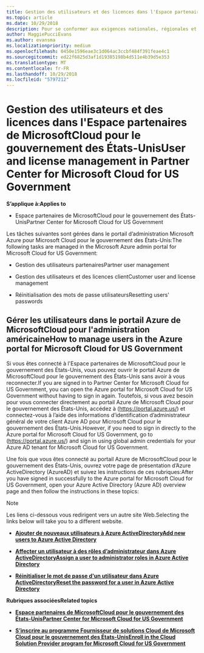 ```yaml
---
title: Gestion des utilisateurs et des licences dans l'Espace partenaires de MicrosoftCloud pour le gouvernement des États-Unis | Espace partenaires de MicrosoftCloud pour le gouvernement des États-Unis
ms.topic: article
ms.date: 10/29/2018
description: Pour se conformer aux exigences nationales, régionales et sectorielles qui régissent la collecte et l’utilisation des données personnelles, les fonctionnalités de gestion des utilisateurs ne sont pas disponibles dans l'Espace partenaires de MicrosoftCloud pour le gouvernement des États-Unis. Ajoutez et gérez plutôt les utilisateurs dans le portail Azure de MicrosoftCloud pour le gouvernement des États-Unis.
author: MaggiePucciEvans
ms.author: evansma
ms.localizationpriority: medium
ms.openlocfilehash: 0450e1596eae3c1d064ac3ccbf484f391feae4c1
ms.sourcegitcommit: ed22f6825d3af1d19385198b4d511e4b39d5e353
ms.translationtype: MT
ms.contentlocale: fr-FR
ms.lasthandoff: 10/29/2018
ms.locfileid: "5797212"
---
```

# <a name="user-and-license-management-in-partner-center-for-microsoft-cloud-for-us-government"></a><span data-ttu-id="bbd2d-104">Gestion des utilisateurs et des licences dans l'Espace partenaires de MicrosoftCloud pour le gouvernement des États-Unis</span><span class="sxs-lookup"><span data-stu-id="bbd2d-104">User and license management in Partner Center for Microsoft Cloud for US Government</span></span>

**<span data-ttu-id="bbd2d-105">S’applique à:</span><span class="sxs-lookup"><span data-stu-id="bbd2d-105">Applies to</span></span>**

-  <span data-ttu-id="bbd2d-106">Espace partenaires de MicrosoftCloud pour le gouvernement des États-Unis</span><span class="sxs-lookup"><span data-stu-id="bbd2d-106">Partner Center for Microsoft Cloud for US Government</span></span>

<span data-ttu-id="bbd2d-107">Les tâches suivantes sont gérées dans le portail d’administration Microsoft Azure pour Microsoft Cloud pour le gouvernement des États-Unis:</span><span class="sxs-lookup"><span data-stu-id="bbd2d-107">The following tasks are managed in the Microsoft Azure admin portal for Microsoft Cloud for US Government:</span></span>

- <span data-ttu-id="bbd2d-108">Gestion des utilisateurs partenaires</span><span class="sxs-lookup"><span data-stu-id="bbd2d-108">Partner user management</span></span>

- <span data-ttu-id="bbd2d-109">Gestion des utilisateurs et des licences client</span><span class="sxs-lookup"><span data-stu-id="bbd2d-109">Customer user and license management</span></span>

- <span data-ttu-id="bbd2d-110">Réinitialisation des mots de passe utilisateurs</span><span class="sxs-lookup"><span data-stu-id="bbd2d-110">Resetting users' passwords</span></span>


## <a name="how-to-manage-users-in-the-azure-portal-for-microsoft-cloud-for-us-government"></a><span data-ttu-id="bbd2d-111">Gérer les utilisateurs dans le portail Azure de MicrosoftCloud pour l'administration américaine</span><span class="sxs-lookup"><span data-stu-id="bbd2d-111">How to manage users in the Azure portal for Microsoft Cloud for US Government</span></span>

<span data-ttu-id="bbd2d-112">Si vous êtes connecté à l'Espace partenaires de MicrosoftCloud pour le gouvernement des États-Unis, vous pouvez ouvrir le portail Azure de MicrosoftCloud pour le gouvernement des États-Unis sans avoir à vous reconnecter.</span><span class="sxs-lookup"><span data-stu-id="bbd2d-112">If you are signed in to Partner Center for Microsoft Cloud for US Government, you can open the Azure portal for Microsoft Cloud for US Government without having to sign in again.</span></span> <span data-ttu-id="bbd2d-113">Toutefois, si vous avez besoin pour vous connecter directement au portail Azure de Microsoft Cloud pour le gouvernement des États-Unis, accédez à (https://portal.azure.us/) et connectez-vous à l’aide des informations d’identification d’administrateur général de votre client Azure AD pour Microsoft Cloud pour le gouvernement des États-Unis.</span><span class="sxs-lookup"><span data-stu-id="bbd2d-113">However, if you need to sign in directly to the Azure portal for Microsoft Cloud for US Government, go to (https://portal.azure.us/) and sign in using global admin credentials for your Azure AD tenant for Microsoft Cloud for US Government.</span></span>

<span data-ttu-id="bbd2d-114">Une fois que vous êtes connecté au portail Azure de MicrosoftCloud pour le gouvernement des États-Unis, ouvrez votre page de présentation d’Azure ActiveDirectory (AzureAD) et suivez les instructions de ces rubriques:</span><span class="sxs-lookup"><span data-stu-id="bbd2d-114">After you have signed in successfully to the Azure portal for Microsoft Cloud for US Government, open your Azure Active Directory (Azure AD) overview page and then follow the instructions in these topics:</span></span>

> [!NOTE]  
> <span data-ttu-id="bbd2d-115">Les liens ci-dessous vous redirigent vers un autre site Web.</span><span class="sxs-lookup"><span data-stu-id="bbd2d-115">Selecting the links below will take you to a different website.</span></span> 

-  [**<span data-ttu-id="bbd2d-116">Ajouter de nouveaux utilisateurs à Azure ActiveDirectory</span><span class="sxs-lookup"><span data-stu-id="bbd2d-116">Add new users to Azure Active Directory</span></span>**](https://docs.microsoft.com/azure/active-directory/active-directory-users-create-azure-portal)

-  [**<span data-ttu-id="bbd2d-117">Affecter un utilisateur à des rôles d’administrateur dans Azure ActiveDirectory</span><span class="sxs-lookup"><span data-stu-id="bbd2d-117">Assign a user to administrator roles in Azure Active Directory</span></span>**](https://docs.microsoft.com/azure/active-directory/active-directory-users-assign-role-azure-portal)

-  [**<span data-ttu-id="bbd2d-118">Réinitialiser le mot de passe d'un utilisateur dans Azure ActiveDirectory</span><span class="sxs-lookup"><span data-stu-id="bbd2d-118">Reset the password for a user in Azure Active Directory</span></span>**](https://docs.microsoft.com/azure/active-directory/active-directory-users-reset-password-azure-portal)

**<span data-ttu-id="bbd2d-119">Rubriques associées</span><span class="sxs-lookup"><span data-stu-id="bbd2d-119">Related topics</span></span>**

-  [**<span data-ttu-id="bbd2d-120">Espace partenaires de MicrosoftCloud pour le gouvernement des États-Unis</span><span class="sxs-lookup"><span data-stu-id="bbd2d-120">Partner Center for Microsoft Cloud for US Government</span></span>**](partner-center-for-microsoft-us-govt-cloud.md)

-  [**<span data-ttu-id="bbd2d-121">S’inscrire au programme Fournisseur de solutions Cloud de Microsoft Cloud pour le gouvernement des États-Unis</span><span class="sxs-lookup"><span data-stu-id="bbd2d-121">Enroll in the Cloud Solution Provider program for Microsoft Cloud for US Government</span></span>**](enroll-in-csp-for-microsoft-us-govt-cloud.md)

